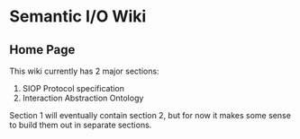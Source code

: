 <!-- TITLE: Semantic I/O Wiki -->
<!-- SUBTITLE: Living documentation for a infant of an idea -->

# Semantic I/O Wiki
## Home Page
This wiki currently has 2 major sections:
1. SIOP Protocol specification
2. Interaction Abstraction Ontology

Section 1 will eventually contain section 2, but for now it makes some sense to build them out in separate sections. 